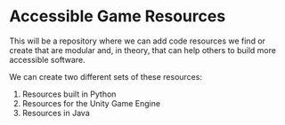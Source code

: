 # Accessible Game Resources

This will be a repository where we can add code resources we find or create that are 
modular and, in theory, that can help others to build more accessible software.

We can create two different sets of these resources:

1. Resources built in Python
2. Resources for the Unity Game Engine
3. Resources in Java
